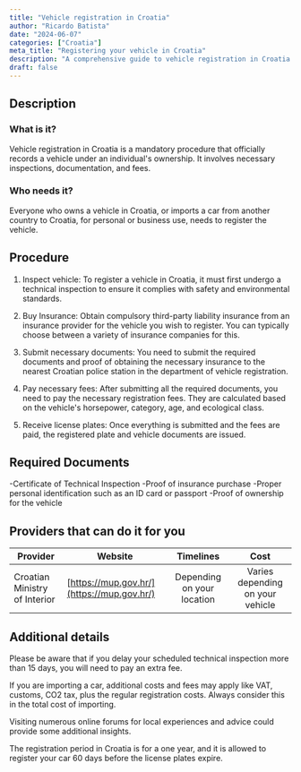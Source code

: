 ```yaml
---
title: "Vehicle registration in Croatia"
author: "Ricardo Batista"
date: "2024-06-07"
categories: ["Croatia"]
meta_title: "Registering your vehicle in Croatia"
description: "A comprehensive guide to vehicle registration in Croatia."
draft: false
---
```


## Description
### What is it?
Vehicle registration in Croatia is a mandatory procedure that officially records a vehicle under an individual's ownership. It involves necessary inspections, documentation, and fees. 

### Who needs it?
Everyone who owns a vehicle in Croatia, or imports a car from another country to Croatia, for personal or business use, needs to register the vehicle.

## Procedure 
1. Inspect vehicle: To register a vehicle in Croatia, it must first undergo a technical inspection to ensure it complies with safety and environmental standards.

2. Buy Insurance: Obtain compulsory third-party liability insurance from an insurance provider for the vehicle you wish to register. You can typically choose between a variety of insurance companies for this.

3. Submit necessary documents: You need to submit the required documents and proof of obtaining the necessary insurance to the nearest Croatian police station in the department of vehicle registration.

4. Pay necessary fees: After submitting all the required documents, you need to pay the necessary registration fees. They are calculated based on the vehicle's horsepower, category, age, and ecological class. 

5. Receive license plates: Once everything is submitted and the fees are paid, the registered plate and vehicle documents are issued.

## Required Documents 
-Certificate of Technical Inspection
-Proof of insurance purchase
-Proper personal identification such as an ID card or passport 
-Proof of ownership for the vehicle

## Providers that can do it for you

| Provider        |     Website     |     Timelines    |       Cost      |
| --------------- | --------------- |  :-------------: | :-------------: |
| Croatian Ministry of Interior   | [https://mup.gov.hr/](https://mup.gov.hr/)  | Depending on your location |Varies depending on your vehicle |

## Additional details
Please be aware that if you delay your scheduled technical inspection more than 15 days, you will need to pay an extra fee.

If you are importing a car, additional costs and fees may apply like VAT, customs, CO2 tax, plus the regular registration costs. Always consider this in the total cost of importing.

Visiting numerous online forums for local experiences and advice could provide some additional insights.

The registration period in Croatia is for a one year, and it is allowed to register your car 60 days before the license plates expire.